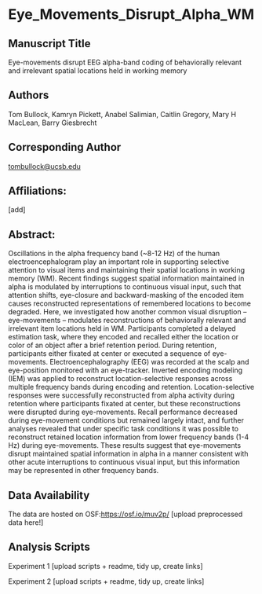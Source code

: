 # Eye_Movements_Disrupt_Alpha_WM

## Manuscript Title

Eye-movements disrupt EEG alpha-band coding of behaviorally relevant and irrelevant spatial locations held in working memory

## Authors 

Tom Bullock, Kamryn Pickett, Anabel Salimian, Caitlin Gregory, Mary H MacLean, Barry Giesbrecht 

## Corresponding Author

tombullock@ucsb.edu

## Affiliations: 
[add]

## Abstract: 

Oscillations in the alpha frequency band (~8-12 Hz) of the human electroencephalogram play an important role in supporting selective attention to visual items and maintaining their spatial locations in working memory (WM).  Recent findings suggest spatial information maintained in alpha is modulated by interruptions to continuous visual input, such that attention shifts, eye-closure and backward-masking of the encoded item causes reconstructed representations of remembered locations to become degraded.  Here, we investigated how another common visual disruption – eye-movements – modulates reconstructions of behaviorally relevant and irrelevant item locations held in WM.  Participants completed a delayed estimation task, where they encoded and recalled either the location or color of an object after a brief retention period.  During retention, participants either fixated at center or executed a sequence of eye-movements.  Electroencephalography (EEG) was recorded at the scalp and eye-position monitored with an eye-tracker.  Inverted encoding modeling (IEM) was applied to reconstruct location-selective responses across multiple frequency bands during encoding and retention.  Location-selective responses were successfully reconstructed from alpha activity during retention where participants fixated at center, but these reconstructions were disrupted during eye-movements.  Recall performance decreased during eye-movement conditions but remained largely intact, and further analyses revealed that under specific task conditions it was possible to reconstruct retained location information from lower frequency bands (1-4 Hz) during eye-movements.  These results suggest that eye-movements disrupt maintained spatial information in alpha in a manner consistent with other acute interruptions to continuous visual input, but this information may be represented in other frequency bands. 

## Data Availability

The data are hosted on OSF:https://osf.io/muv2p/ [upload preprocessed data here!]

## Analysis Scripts

Experiment 1 [upload scripts + readme, tidy up, create links]

Experiment 2 [upload scripts + readme, tidy up, create links]
 


